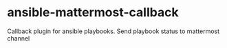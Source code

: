 # ansible-mattermost-callback
Callback plugin for ansible playbooks. Send playbook status to mattermost channel
